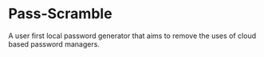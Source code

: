 # Pass-Scramble
A user first local password generator that aims to remove the uses of cloud based password managers.

